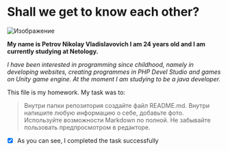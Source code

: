 # Shall we get to know each other?

![Изображение](https://avatars.dzeninfra.ru/get-zen_doc/5159028/pub_63d4d7078585e55d963daf22_63d4db604a535f2d8d2a3b0c/scale_1200 "Постироничный юмор")

**My name is Petrov Nikolay Vladislavovich I am 24 years old and I am currently studying at Netology.**

_I have been interested in programming since childhood, namely in developing websites, creating programmes in PHP Devel Studio and games on Unity game engine. At the moment I am studying to be a java developer._

This file is my homework. My task was to:

>Внутри папки репозитория создайте файл README.md. Внутри напишите любую информацию о себе, добавьте фото. Используйте возможности Markdown по полной. Не забывайте пользовать предпросмотром в редакторе.

- [x] As you can see, I completed the task successfully